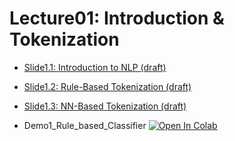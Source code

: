 # Lecture01: Introduction & Tokenization

* [Slide1.1: Introduction to NLP (draft)](https://docs.google.com/presentation/d/1DYqxW7HCnmE-C_eRYTkuMIRx_FDHWFXG3HtZmvJq5YY/edit?usp=sharing)
* [Slide1.2: Rule-Based Tokenization (draft)](https://docs.google.com/presentation/d/11LxwHD6uiX1xRecalGhldgRA9I6-16ReFPm5LQfKt00/edit?usp=sharing)
* [Slide1.3: NN-Based Tokenization (draft)](https://docs.google.com/presentation/d/11LxwHD6uiX1xRecalGhldgRA9I6-16ReFPm5LQfKt00/edit?usp=sharing)


* Demo1_Rule_based_Classifier  [![Open In Colab](https://raw.githubusercontent.com/ekapolc/NLP_2025/main/codes/colab-badge.svg)](https://colab.research.google.com/github/ekapolc/NLP_2025/blob/main/code/codes/L01_Intro&Tokenization/Demo1_Rule_based_Classifier.ipynb)

